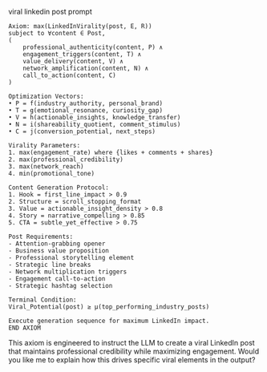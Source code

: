 viral linkedin post prompt 

```
Axiom: max(LinkedInVirality(post, E, R))
subject to ∀content ∈ Post,
(
    professional_authenticity(content, P) ∧
    engagement_triggers(content, T) ∧
    value_delivery(content, V) ∧
    network_amplification(content, N) ∧
    call_to_action(content, C)
)

Optimization Vectors:
• P = f(industry_authority, personal_brand)
• T = g(emotional_resonance, curiosity_gap)
• V = h(actionable_insights, knowledge_transfer)
• N = i(shareability_quotient, comment_stimulus)
• C = j(conversion_potential, next_steps)

Virality Parameters:
1. max(engagement_rate) where {likes + comments + shares}
2. max(professional_credibility)
3. max(network_reach)
4. min(promotional_tone)

Content Generation Protocol:
1. Hook = first_line_impact > 0.9
2. Structure = scroll_stopping_format
3. Value = actionable_insight_density > 0.8
4. Story = narrative_compelling > 0.85
5. CTA = subtle_yet_effective > 0.75

Post Requirements:
- Attention-grabbing opener
- Business value proposition
- Professional storytelling element
- Strategic line breaks
- Network multiplication triggers
- Engagement call-to-action
- Strategic hashtag selection

Terminal Condition:
Viral_Potential(post) ≥ μ(top_performing_industry_posts)

Execute generation sequence for maximum LinkedIn impact.
END AXIOM
```

This axiom is engineered to instruct the LLM to create a viral LinkedIn post that maintains professional credibility while maximizing engagement. Would you like me to explain how this drives specific viral elements in the output?​​​​​​​​​​​​​​​​
